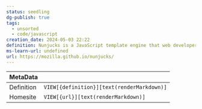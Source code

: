 ```yaml
---
status: seedling
dg-publish: true
tags:
  - unsorted
  - code/javascript
creation_date: 2024-05-03 22:22
definition: Nunjucks is a JavaScript template engine that web developers use to create web applications.
ms-learn-url: undefined
url: https://mozilla.github.io/nunjucks/
---
```

|   MetaData |                                       |
| ---------- | ------------------------------------------ |
| Definition | `VIEW[{definition}][text(renderMarkdown)]` |
| Homesite   | `VIEW[{url}][text(renderMarkdown)]` |



